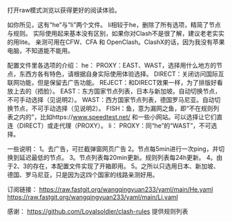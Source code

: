 打开raw模式浏览以获得更好的阅读体验。

如你所见，这有“he”与“li”两个文件。
li相较于he，删除了所有选项，精简了节点与规则。
实际使用起来基本没有区别，如果你对Clash不是很了解，建议老老实实的用lite。
亲测可用在CFW、CFA 和 OpenClash。ClashX的话，因为我没有苹果电脑，不知道能不能用。

配置文件里各选项的介绍：
he：
    PROXY：EAST、WAST，选择用什么地方的节点，东西方各有特色，请根据自身实际使用体验选择。
        DIRECT：关闭访问国际互联网功能，但是保留去广告功能。
        REJECT：和DIRECT效果一样，为了排版好看放上去的（捂脸）。
    EAST：东方国家节点列表，日本与新加坡。自动切换节点，不可手动选择（见说明2）。
    WAST：西方国家节点列表，德国罗马尼亚。自动切换节点，不可手动选择（见说明2）。
    FISH：鱼，意为漏网之鱼，即“不在规则列表之内的”，比如https://www.speedtest.net/ 和一些小网站。可以选择让它们直连（DIRECT）或走代理（PROXY）。
li：
    PROXY：同“he”的“WAST”，不可选择。

一些说明：
    1。去广告，可拦截弹窗网页广告
    2。节点每5min进行一次ping，并切换到延迟最低的节点。
    3。节点列表每20min更新。规则列表每24h更新。
    4。由于2、3的存在，本配置文件实现了开箱即用。
    5。之所以只选用日本、新加坡、德国、罗马尼亚，只是因为这四个国家的线路亲测好用。

订阅链接：
https://raw.fastgit.org/wangqingyuan233/yaml/main/He.yaml
https://raw.fastgit.org/wangqingyuan233/yaml/main/Li.yaml

感谢：
https://github.com/Loyalsoldier/clash-rules
提供规则列表
